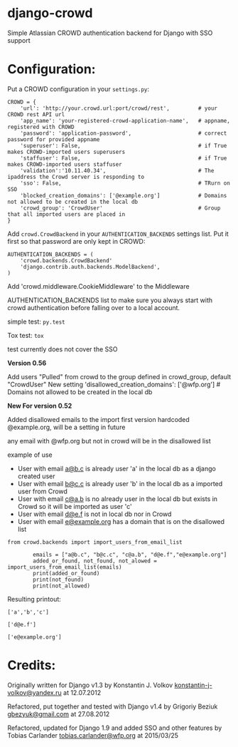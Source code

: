 django-crowd
============
Simple Atlassian CROWD authentication backend for Django with SSO support



Configuration:
==============
Put a CROWD configuration in your `settings.py`:


```
CROWD = {
    'url': 'http://your.crowd.url:port/crowd/rest',         # your CROWD rest API url
    'app_name': 'your-registered-crowd-application-name',   # appname, registered with CROWD
    'password': 'application-password',                     # correct password for provided appname
    'superuser': False,                                     # if True makes CROWD-imported users superusers
    'staffuser': False,                                     # if True makes CROWD-imported users staffuser
    'validation':'10.11.40.34',                             # The ipaddress the Crowd server is responding to
    'sso': False,                                           # TRurn on SSO
    'blocked_creation_domains': ['@example.org']            # Domains not allowed to be created in the local db
    'crowd_group': 'CrowdUser'                              # Group that all imported users are placed in
}
```

Add `crowd.CrowdBackend` in your `AUTHENTICATION_BACKENDS` settings list.
Put it first so that password are only kept in CROWD:

```
AUTHENTICATION_BACKENDS = (
    'crowd.backends.CrowdBackend'
    'django.contrib.auth.backends.ModelBackend',
)
```


Add     'crowd.middleware.CookieMiddleware' to the Middleware 


AUTHENTICATION_BACKENDS list to make sure you always start with crowd authentication before falling over to
a local account.

simple test:
`py.test`

Tox test:
`tox`

test currently does not cover the SSO 

**Version 0.56**

Add users "Pulled" from crowd to the group defined in crowd_group, default "CrowdUser" 
New setting 
'disallowed_creation_domains': ['@wfp.org']                # Domains not allowed to be created in the local db


**New For version 0.52**

Added disallowed emails to the import first version hardcoded @example.org, will be a setting in future

any email with @wfp.org but not in crowd will be in the disallowed list
 
example of use

* User with email a@b.c is already user 'a' in the local db as a django created user
* User with email b@c.c is already user 'b' in the local db as a imported user from Crowd
* User with email c@a.b is no already user in the local db but exists in Crowd so it will be imported as user 'c'
* User with email d@e.f is not in local db nor in Crowd
* User with email e@example.org has a domain that is on the disallowed list 

```
from crowd.backends import import_users_from_email_list

        emails = ["a@b.c", "b@c.c", "c@a.b", "d@e.f","e@example.org"]
        added_or_found, not_found, not_alowed = import_users_from_email_list(emails)
        print(added_or_found)
        print(not_found)
        print(not_allowed)
```
Resulting printout:
```
['a','b','c']

['d@e.f']

['e@example.org']
```


Credits:
========

Originally written for Django v1.3 by Konstantin J. Volkov <konstantin-j-volkov@yandex.ru> at 12.07.2012

Refactored, put together and tested with Django v1.4 by Grigoriy Beziuk <gbezyuk@gmail.com> at 27.08.2012

Refactored, updated for Django 1.9 and added SSO and other features by Tobias Carlander <tobias.carlander@wfp.org> at 2015/03/25
